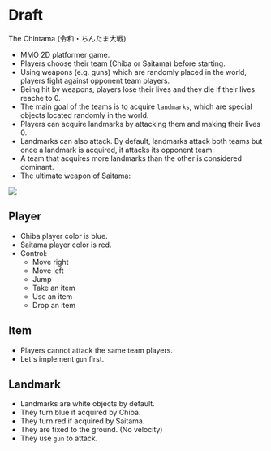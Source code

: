 # Draft

The Chintama (令和・ちんたま大戦)

* MMO 2D platformer game.
* Players choose their team (Chiba or Saitama) before starting.
* Using weapons (e.g. guns) which are randomly placed in the world, players fight against opponent team players.
* Being hit by weapons, players lose their lives and they die if their lives reache to 0.
* The main goal of the teams is to acquire `landmarks`, which are special objects located randomly in the world.
* Players can acquire landmarks by attacking them and making their lives 0.
* Landmarks can also attack. By default, landmarks attack both teams but once a landmark is acquired, it attacks its opponent team.
* A team that acquires more landmarks than the other is considered dominant.
* The ultimate weapon of Saitama:

![](http://kaomojich.com/wp-content/uploads/saitama/saitama_01.gif)

## Player

* Chiba player color is blue.
* Saitama player color is red.
* Control:
    * Move right
    * Move left
    * Jump
    * Take an item
    * Use an item
    * Drop an item

## Item

* Players cannot attack the same team players.
* Let's implement `gun` first.

## Landmark

* Landmarks are white objects by default.
* They turn blue if acquired by Chiba.
* They turn red if acquired by Saitama.
* They are fixed to the ground. (No velocity)
* They use `gun` to attack.
